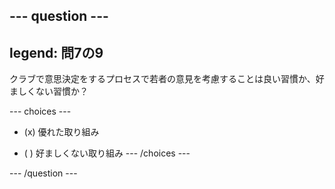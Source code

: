 --- question ---
---
legend: 問7の9
---

クラブで意思決定をするプロセスで若者の意見を考慮することは良い習慣か、好ましくない習慣か？

--- choices ---
- (x) 優れた取り組み

- ( ) 好ましくない取り組み
--- /choices ---

--- /question ---
